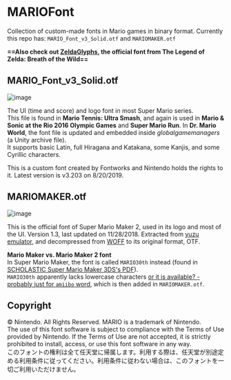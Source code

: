 # MARIOFont
Collection of custom-made fonts in Mario games in binary format. Currently this repo has: `MARIO_Font_v3_Solid.otf` and `MARIOMAKER.otf`

**==Also check out [ZeldaGlyphs](https://github.com/yell0wsuit/ZeldaGlyphs), the official font from The Legend of Zelda: Breath of the Wild==**

## MARIO_Font_v3_Solid.otf
![image](https://i.imgur.com/Gn4b1H9.png)

The UI (time and score) and logo font in most Super Mario series.  
This file is found in **Mario Tennis: Ultra Smash**, and again is used in **Mario & Sonic at the Rio 2016 Olympic Games** and **Super Mario Run**. In **Dr. Mario World**, the font file is updated and embedded inside *globalgamemanagers* (a Unity archive file).  
It supports basic Latin, full Hiragana and Katakana, some Kanjis, and some Cyrillic characters.

This is a custom font created by Fontworks and Nintendo holds the rights to it. Latest version is v3.203 on 8/20/2019.

## MARIOMAKER.otf
![image](https://i.imgur.com/X3wnM0K.png)

This is the official font of Super Mario Maker 2, used in its logo and most of the UI. Version 1.3, last updated on 11/28/2018. Extracted from [yuzu emulator](https://github.com/yuzu-emu/yuzu), and decompressed from [WOFF](https://en.wikipedia.org/wiki/Web_Open_Font_Format) to its original format, OTF.

**Mario Maker vs. Mario Maker 2 font**  
In Super Mario Maker, the font is called `MARIO30th` instead (found in [SCHOLASTIC Super Mario Maker 3DS's PDF](http://www.scholastic.com/nintendo/gamedesign/pdfs/fullteacherguide.pdf)).  
`MARIO30th` apparently lacks lowercase characters [or it is available? - probably just for `amiibo` word](https://youtu.be/_9W_y8IlNro?t=400), which is then added in `MARIOMAKER.otf`.

## Copyright
© Nintendo. All Rights Reserved. MARIO is a trademark of Nintendo.  
The use of this font software is subject to compliance with the Terms of Use provided by Nintendo. If the Terms of Use are not accepted, it is strictly prohibited to install, access, or use this font software in any way.  
このフォントの権利は全て任天堂に帰属します。利用する際は、任天堂が別途定める利用条件に従ってください。利用条件に従わない場合は、このフォントを一切ご利用いただけません。

